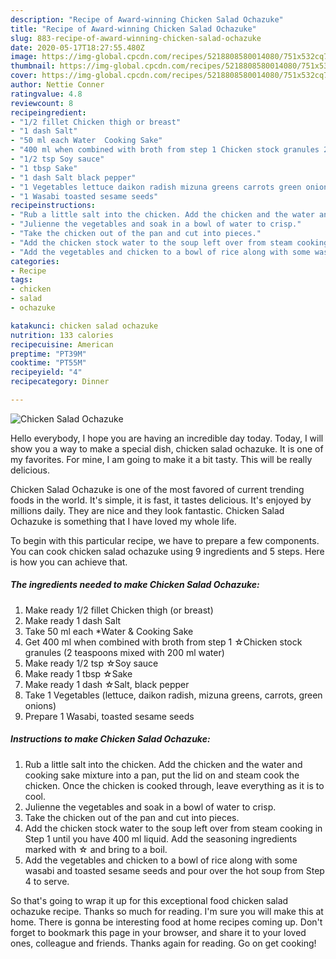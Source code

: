 ```yaml
---
description: "Recipe of Award-winning Chicken Salad Ochazuke"
title: "Recipe of Award-winning Chicken Salad Ochazuke"
slug: 883-recipe-of-award-winning-chicken-salad-ochazuke
date: 2020-05-17T18:27:55.480Z
image: https://img-global.cpcdn.com/recipes/5218808580014080/751x532cq70/chicken-salad-ochazuke-recipe-main-photo.jpg
thumbnail: https://img-global.cpcdn.com/recipes/5218808580014080/751x532cq70/chicken-salad-ochazuke-recipe-main-photo.jpg
cover: https://img-global.cpcdn.com/recipes/5218808580014080/751x532cq70/chicken-salad-ochazuke-recipe-main-photo.jpg
author: Nettie Conner
ratingvalue: 4.8
reviewcount: 8
recipeingredient:
- "1/2 fillet Chicken thigh or breast"
- "1 dash Salt"
- "50 ml each Water  Cooking Sake"
- "400 ml when combined with broth from step 1 Chicken stock granules 2 teaspoons mixed with 200 ml water"
- "1/2 tsp Soy sauce"
- "1 tbsp Sake"
- "1 dash Salt black pepper"
- "1 Vegetables lettuce daikon radish mizuna greens carrots green onions"
- "1 Wasabi toasted sesame seeds"
recipeinstructions:
- "Rub a little salt into the chicken. Add the chicken and the water and cooking sake mixture into a pan, put the lid on and steam cook the chicken. Once the chicken is cooked through, leave everything as it is to cool."
- "Julienne the vegetables and soak in a bowl of water to crisp."
- "Take the chicken out of the pan and cut into pieces."
- "Add the chicken stock water to the soup left over from steam cooking in Step 1 until you have 400 ml liquid. Add the seasoning ingredients marked with ☆ and bring to a boil."
- "Add the vegetables and chicken to a bowl of rice along with some wasabi and toasted sesame seeds and pour over the hot soup from Step 4 to serve."
categories:
- Recipe
tags:
- chicken
- salad
- ochazuke

katakunci: chicken salad ochazuke 
nutrition: 133 calories
recipecuisine: American
preptime: "PT39M"
cooktime: "PT55M"
recipeyield: "4"
recipecategory: Dinner

---
```



![Chicken Salad Ochazuke](https://img-global.cpcdn.com/recipes/5218808580014080/751x532cq70/chicken-salad-ochazuke-recipe-main-photo.jpg)

Hello everybody, I hope you are having an incredible day today. Today, I will show you a way to make a special dish, chicken salad ochazuke. It is one of my favorites. For mine, I am going to make it a bit tasty. This will be really delicious.

Chicken Salad Ochazuke is one of the most favored of current trending foods in the world. It's simple, it is fast, it tastes delicious. It's enjoyed by millions daily. They are nice and they look fantastic. Chicken Salad Ochazuke is something that I have loved my whole life.




To begin with this particular recipe, we have to prepare a few components. You can cook chicken salad ochazuke using 9 ingredients and 5 steps. Here is how you can achieve that.

<!--inarticleads1-->

##### The ingredients needed to make Chicken Salad Ochazuke:

1. Make ready 1/2 fillet Chicken thigh (or breast)
1. Make ready 1 dash Salt
1. Take 50 ml each *Water &amp; Cooking Sake
1. Get 400 ml when combined with broth from step 1 ☆Chicken stock granules (2 teaspoons mixed with 200 ml water)
1. Make ready 1/2 tsp ☆Soy sauce
1. Make ready 1 tbsp ☆Sake
1. Make ready 1 dash ☆Salt, black pepper
1. Take 1 Vegetables (lettuce, daikon radish, mizuna greens, carrots, green onions)
1. Prepare 1 Wasabi, toasted sesame seeds




<!--inarticleads2-->

##### Instructions to make Chicken Salad Ochazuke:

1. Rub a little salt into the chicken. Add the chicken and the water and cooking sake mixture into a pan, put the lid on and steam cook the chicken. Once the chicken is cooked through, leave everything as it is to cool.
1. Julienne the vegetables and soak in a bowl of water to crisp.
1. Take the chicken out of the pan and cut into pieces.
1. Add the chicken stock water to the soup left over from steam cooking in Step 1 until you have 400 ml liquid. Add the seasoning ingredients marked with ☆ and bring to a boil.
1. Add the vegetables and chicken to a bowl of rice along with some wasabi and toasted sesame seeds and pour over the hot soup from Step 4 to serve.




So that's going to wrap it up for this exceptional food chicken salad ochazuke recipe. Thanks so much for reading. I'm sure you will make this at home. There is gonna be interesting food at home recipes coming up. Don't forget to bookmark this page in your browser, and share it to your loved ones, colleague and friends. Thanks again for reading. Go on get cooking!
